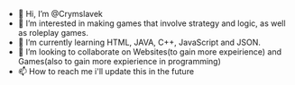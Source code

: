 - 👋 Hi, I’m @Crymslavek
- 👀 I’m interested in making games that involve strategy and logic, as well as roleplay games.
- 🌱 I’m currently learning HTML, JAVA, C++, JavaScript and JSON.
- 💞️ I’m looking to collaborate on Websites(to gain more expeirience) and Games(also to gain more expierience in programming)
- 📫 How to reach me i'll update this in the future

<!---
Crymslavek/Crymslavek is a ✨ special ✨ repository because its `README.md` (this file) appears on your GitHub profile.
You can click the Preview link to take a look at your changes.
--->
